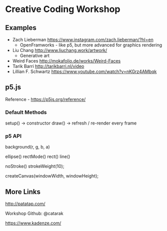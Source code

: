 # Creative Coding Workshop

## Examples
- Zach Lieberman https://www.instagram.com/zach.lieberman/?hl=en
  - OpenFramworks - like p5, but more advanced for graphics rendering
- Liu Chang http://www.liuchang.work/artwork/
  - Generative art
- Weird Faces http://mokafolio.de/works/Weird-Faces
- Tarik Barri http://tarikbarri.nl/video
- Lillian F. Schwartz https://www.youtube.com/watch?v=nKGrz4AMbqk

## p5.js 

Reference - https://p5js.org/reference/

### Default Methods

setup() -> constructor
draw() -> refresh / re-render every frame

### p5 API

background(r<Int>, g<Int>, b<Int>, a<Int>)

ellipse()
rectMode()
rect()
line()

noStroke()
strokeWeight(10);

createCanvas(windowWidth, windowHeight);

## More Links
http://patatap.com/

Workshop Github:
@catarak

https://www.kadenze.com/
